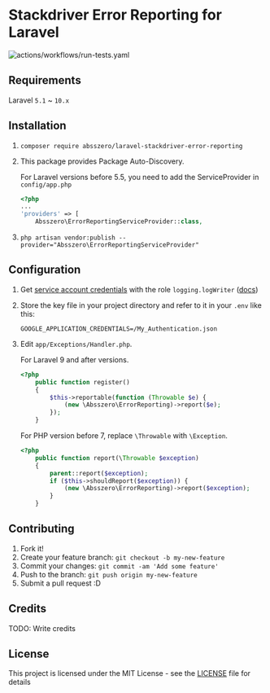 # Stackdriver Error Reporting for Laravel

![actions/workflows/run-tests.yaml](https://github.com/absszero/laravel-stackdriver-error-reporting/actions/workflows/run-tests.yaml/badge.svg)


## Requirements

Laravel `5.1` ~ `10.x`

## Installation

1. `composer require absszero/laravel-stackdriver-error-reporting`
2. This package provides Package Auto-Discovery.

    For Laravel versions before 5.5, you need to add the ServiceProvider in `config/app.php`
    ```php
    <?php
    ...
    'providers' => [
        Absszero\ErrorReportingServiceProvider::class,
    ```
3. `php artisan vendor:publish --provider="Absszero\ErrorReportingServiceProvider"`

## Configuration
1. Get [service account credentials](https://cloud.google.com/docs/authentication/getting-started)
    with the role `logging.logWriter` ([docs](https://cloud.google.com/error-reporting/docs/iam?hl=en#iam_roles))

2. Store the key file in your project directory and refer to it in your `.env` like this:
    ```
    GOOGLE_APPLICATION_CREDENTIALS=/My_Authentication.json
    ```

3. Edit `app/Exceptions/Handler.php`.

   For Laravel 9 and after versions.

    ```php
    <?php
        public function register()
        {
            $this->reportable(function (Throwable $e) {
                (new \Absszero\ErrorReporting)->report($e);
            });
        }
    ```

    For PHP version before 7, replace `\Throwable` with `\Exception`.

    ```php
    <?php
        public function report(\Throwable $exception)
        {
            parent::report($exception);
            if ($this->shouldReport($exception)) {
                (new \Absszero\ErrorReporting)->report($exception);
            }
        }
    ```



## Contributing

1. Fork it!
2. Create your feature branch: `git checkout -b my-new-feature`
3. Commit your changes: `git commit -am 'Add some feature'`
4. Push to the branch: `git push origin my-new-feature`
5. Submit a pull request :D

## Credits

TODO: Write credits

## License

This project is licensed under the MIT License - see the [LICENSE](LICENSE) file for details
